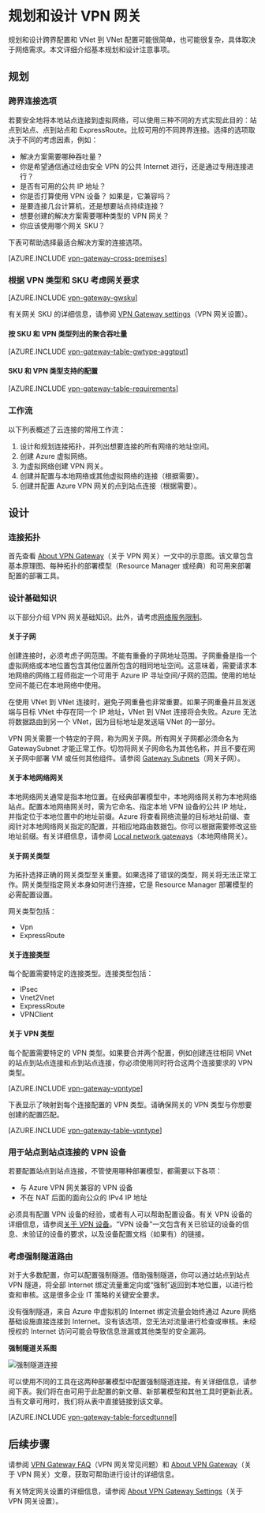 <properties
    pageTitle="VPN 网关规划和设计 | Azure"
    description="了解跨界、混合与 VNet 到 VNet 连接的 VPN 网关规划和设计"
    services="vpn-gateway"
    documentationcenter="na"
    author="cherylmc"
    manager="carmonm"
    editor=""
    tags="azure-service-management,azure-resource-manager" />  

<tags
    ms.assetid="d5aaab83-4e74-4484-8bf0-cc465811e757"
    ms.service="vpn-gateway"
    ms.devlang="na"
    ms.topic="article"
    ms.tgt_pltfrm="na"
    ms.workload="infrastructure-services"
    ms.date="10/18/2016"
    wacn.date="01/09/2017"
    ms.author="cherylmc" />  


# 规划和设计 VPN 网关
规划和设计跨界配置和 VNet 到 VNet 配置可能很简单，也可能很复杂，具体取决于网络需求。本文详细介绍基本规划和设计注意事项。

## 规划
### <a name="compare"></a>跨界连接选项
若要安全地将本地站点连接到虚拟网络，可以使用三种不同的方式实现此目的：站点到站点、点到站点和 ExpressRoute。比较可用的不同跨界连接。选择的选项取决于不同的考虑因素，例如：

* 解决方案需要哪种吞吐量？
* 你是希望通信通过经由安全 VPN 的公共 Internet 进行，还是通过专用连接进行？
* 是否有可用的公共 IP 地址？
* 你是否打算使用 VPN 设备？ 如果是，它兼容吗？
* 是要连接几台计算机，还是想要站点持续连接？
* 想要创建的解决方案需要哪种类型的 VPN 网关？
* 你应该使用哪个网关 SKU？

下表可帮助选择最适合解决方案的连接选项。

[AZURE.INCLUDE [vpn-gateway-cross-premises](../../includes/vpn-gateway-cross-premises-include.md)]

### <a name="gwrequire"></a>根据 VPN 类型和 SKU 考虑网关要求
[AZURE.INCLUDE [vpn-gateway-gwsku](../../includes/vpn-gateway-gwsku-include.md)]

有关网关 SKU 的详细信息，请参阅 [VPN Gateway settings](/documentation/articles/vpn-gateway-about-vpn-gateway-settings/#gwsku)（VPN 网关设置）。

#### 按 SKU 和 VPN 类型列出的聚合吞吐量
[AZURE.INCLUDE [vpn-gateway-table-gwtype-aggtput](../../includes/vpn-gateway-table-gwtype-aggtput-include.md)]

#### SKU 和 VPN 类型支持的配置
[AZURE.INCLUDE [vpn-gateway-table-requirements](../../includes/vpn-gateway-table-requirements-include.md)]

### <a name="wf"></a>工作流
以下列表概述了云连接的常用工作流：

1. 设计和规划连接拓扑，并列出想要连接的所有网络的地址空间。
2. 创建 Azure 虚拟网络。
3. 为虚拟网络创建 VPN 网关。
4. 创建并配置与本地网络或其他虚拟网络的连接（根据需要）。
5. 创建并配置 Azure VPN 网关的点到站点连接（根据需要）。

## 设计
### <a name="topologies"></a>连接拓扑
首先查看 [About VPN Gateway](/documentation/articles/vpn-gateway-about-vpngateways/)（关于 VPN 网关）一文中的示意图。该文章包含基本原理图、每种拓扑的部署模型（Resource Manager 或经典）和可用来部署配置的部署工具。

### <a name="designbasics"></a>设计基础知识
以下部分介绍 VPN 网关基础知识。此外，请考虑[网络服务限制](/documentation/articles/azure-subscription-service-limits/#networking-limits)。

#### <a name="subnets"></a>关于子网
创建连接时，必须考虑子网范围。不能有重叠的子网地址范围。子网重叠是指一个虚拟网络或本地位置包含其他位置所包含的相同地址空间。这意味着，需要请求本地网络的网络工程师指定一个可用于 Azure IP 寻址空间/子网的范围。使用的地址空间不能已在本地网络中使用。

在使用 VNet 到 VNet 连接时，避免子网重叠也非常重要。如果子网重叠并且发送端与目标 VNet 中存在同一个 IP 地址，VNet 到 VNet 连接将会失败。Azure 无法将数据路由到另一个 VNet，因为目标地址是发送端 VNet 的一部分。

VPN 网关需要一个特定的子网，称为网关子网。所有网关子网都必须命名为 GatewaySubnet 才能正常工作。切勿将网关子网命名为其他名称，并且不要在网关子网中部署 VM 或任何其他组件。请参阅 [Gateway Subnets](/documentation/articles/vpn-gateway-about-vpn-gateway-settings/#gwsub)（网关子网）。

#### <a name="local"></a>关于本地网络网关
本地网络网关通常是指本地位置。在经典部署模型中，本地网络网关称为本地网络站点。配置本地网络网关时，需为它命名、指定本地 VPN 设备的公共 IP 地址，并指定位于本地位置中的地址前缀。Azure 将查看网络流量的目标地址前缀、查阅针对本地网络网关指定的配置，并相应地路由数据包。你可以根据需要修改这些地址前缀。有关详细信息，请参阅 [Local network gateways](/documentation/articles/vpn-gateway-about-vpn-gateway-settings/#lng)（本地网络网关）。

#### <a name="gwtype"></a>关于网关类型
为拓扑选择正确的网关类型至关重要。如果选择了错误的类型，网关将无法正常工作。网关类型指定网关本身如何进行连接，它是 Resource Manager 部署模型的必需配置设置。

网关类型包括：

* Vpn
* ExpressRoute

#### <a name="connectiontype"></a>关于连接类型
每个配置需要特定的连接类型。连接类型包括：

* IPsec
* Vnet2Vnet
* ExpressRoute
* VPNClient

#### <a name="vpntype"></a>关于 VPN 类型
每个配置需要特定的 VPN 类型。如果要合并两个配置，例如创建连往相同 VNet 的站点到站点连接和点到站点连接，你必须使用同时符合这两个连接要求的 VPN 类型。

[AZURE.INCLUDE [vpn-gateway-vpntype](../../includes/vpn-gateway-vpntype-include.md)]

下表显示了映射到每个连接配置的 VPN 类型。请确保网关的 VPN 类型与你想要创建的配置匹配。

[AZURE.INCLUDE [vpn-gateway-table-vpntype](../../includes/vpn-gateway-table-vpntype-include.md)]

### <a name="devices"></a>用于站点到站点连接的 VPN 设备
若要配置站点到站点连接，不管使用哪种部署模型，都需要以下各项：

* 与 Azure VPN 网关兼容的 VPN 设备
* 不在 NAT 后面的面向公众的 IPv4 IP 地址

必须具有配置 VPN 设备的经验，或者有人可以帮助配置设备。有关 VPN 设备的详细信息，请参阅[关于 VPN 设备](/documentation/articles/vpn-gateway-about-vpn-devices/)。“VPN 设备”一文包含有关已验证的设备的信息、未验证的设备的要求，以及设备配置文档（如果有）的链接。

### <a name="forcedtunnel"></a>考虑强制隧道路由
对于大多数配置，你可以配置强制隧道。借助强制隧道，你可以通过站点到站点 VPN 隧道，将全部 Internet 绑定流量重定向或“强制”返回到本地位置，以进行检查和审核。这是很多企业 IT 策略的关键安全要求。

没有强制隧道，来自 Azure 中虚拟机的 Internet 绑定流量会始终通过 Azure 网络基础设施直接连接到 Internet。没有该选项，您无法对流量进行检查或审核。未经授权的 Internet 访问可能会导致信息泄漏或其他类型的安全漏洞。

**强制隧道关系图**

![强制隧道连接](./media/vpn-gateway-plan-design/forced-tunnel.png "强制隧道")  


可以使用不同的工具在这两种部署模型中配置强制隧道连接。有关详细信息，请参阅下表。我们将在由可用于此配置的新文章、新部署模型和其他工具时更新此表。当有文章可用时，我们将从表中直接链接到该文章。

[AZURE.INCLUDE [vpn-gateway-table-forcedtunnel](../../includes/vpn-gateway-table-forcedtunnel-include.md)]

## 后续步骤
请参阅 [VPN Gateway FAQ](/documentation/articles/vpn-gateway-vpn-faq/)（VPN 网关常见问题）和 [About VPN Gateway](/documentation/articles/vpn-gateway-about-vpngateways/)（关于 VPN 网关）文章，获取可帮助进行设计的详细信息。

有关特定网关设置的详细信息，请参阅 [About VPN Gateway Settings](/documentation/articles/vpn-gateway-about-vpn-gateway-settings/)（关于 VPN 网关设置）。

<!---HONumber=Mooncake_Quality_Review_0104_2017-->